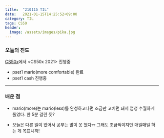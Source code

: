 ```yaml
---
title:  "210115 TIL"
date:   2021-01-15T14:25:52+09:00
category: TIL
tags: CS50
header:
  image: /assets/images/pika.jpg
---
```


<h3>오늘의 진도</h3>

[CS50x](https://cs50.harvard.edu/x/2021/)에서 <CS50x 2021> 진행중

 - pset1 mario(more comfortable) 완료
 - pset1 cash 진행중

<hr>

<h3>배운 점</h3>

 - mario(more)는 mario(less)를 완성하고나면 조금만 고치면 돼서 엄청 수월하게 풀었다. 한 5분 걸린 듯?

 - 오늘은 다른 일이 있어서 공부는 많이 못 했다ㅠ 그래도 조금씩이지만 매일매일 하는 게 목표니까!